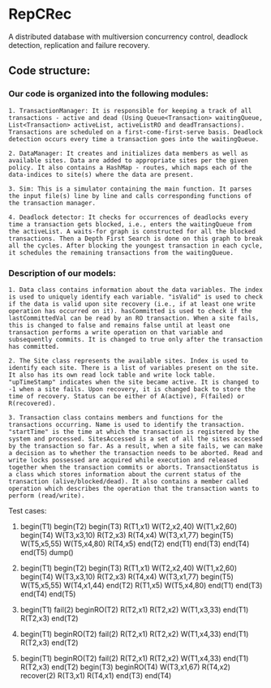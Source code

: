 # RepCRec

A distributed database with multiversion concurrency control, deadlock detection, replication and failure recovery.

## Code structure:

### Our code is organized into the following modules:
	
	1. TransactionManager: It is responsible for keeping a track of all transactions - active and dead (Using Queue<Transaction> waitingQueue, List<Transaction> activeList, activeListRO and deadTransactions). Transactions are scheduled on a first-come-first-serve basis. Deadlock detection occurs every time a transaction goes into the waitingQueue.

	2. DataManager: It creates and initializes data members as well as available sites. Data are added to appropriate sites per the given policy. It also contains a HashMap - routes, which maps each of the data-indices to site(s) where the data are present.

	3. Sim: This is a simulator containing the main function. It parses the input file(s) line by line and calls corresponding functions of the transaction manager.

	4. Deadlock detector: It checks for occurrences of deadlocks every time a transaction gets blocked, i.e., enters the waitingQueue from the activeList. A waits-for graph is constructed for all the blocked transactions. Then a Depth First Search is done on this graph to break all the cycles. After blocking the youngest transaction in each cycle, it schedules the remaining transactions from the waitingQueue.

### Description of our models:

	1. Data class contains information about the data variables. The index is used to uniquely identify each variable. "isValid" is used to check if the data is valid upon site recovery (i.e., if at least one write operation has occurred on it). hasCommitted is used to check if the lastCommittedVal can be read by an RO transaction. When a site fails, this is changed to false and remains false until at least one transaction performs a write operation on that variable and subsequently commits. It is changed to true only after the transaction has committed.

	2. The Site class represents the available sites. Index is used to identify each site. There is a list of variables present on the site. It also has its own read lock table and write lock table. "upTimeStamp" indicates when the site became active. It is changed to -1 when a site fails. Upon recovery, it is changed back to store the time of recovery. Status can be either of A(active), F(failed) or R(recovered).

	3. Transaction class contains members and functions for the transactions occurring. Name is used to identify the transaction. "startTime" is the time at which the transaction is registered by the system and processed. SitesAccessed is a set of all the sites accessed by the transaction so far. As a result, when a site fails, we can make a decision as to whether the transaction needs to be aborted. Read and write locks possessed are acquired while execution and released together when the transaction commits or aborts. TransactionStatus is a class which stores information about the current status of the transaction (alive/blocked/dead). It also contains a member called operation which describes the operation that the transaction wants to perform (read/write).


Test cases:
1. begin(T1)
begin(T2)
begin(T3)
R(T1,x1)
W(T2,x2,40)
W(T1,x2,60)
begin(T4)
W(T3,x3,10)
R(T2,x3)
R(T4,x4)
W(T3,x1,77)
begin(T5)
W(T5,x5,55)
W(T5,x4,80)
R(T4,x5)
end(T2)
end(T1)
end(T3)
end(T4)
end(T5)
dump()

2. begin(T1)
begin(T2)
begin(T3)
R(T1,x1)
W(T2,x2,40)
W(T1,x2,60)
begin(T4)
W(T3,x3,10)
R(T2,x3)
R(T4,x4)
W(T3,x1,77)
begin(T5)
W(T5,x5,55)
W(T4,x1,44)
end(T2)
R(T1,x5)
W(T5,x4,80)
end(T1)
end(T3)
end(T4)
end(T5)

3. begin(T1)
fail(2)
beginRO(T2)
R(T2,x1)
R(T2,x2)
W(T1,x3,33)
end(T1)
R(T2,x3)
end(T2)

4. begin(T1)
beginRO(T2)
fail(2)
R(T2,x1)
R(T2,x2)
W(T1,x4,33)
end(T1)
R(T2,x3)
end(T2)

5. begin(T1)
beginRO(T2)
fail(2)
R(T2,x1)
R(T2,x2)
W(T1,x4,33)
end(T1)
R(T2,x3)
end(T2)
begin(T3)
beginRO(T4)
W(T3,x1,67)
R(T4,x2)
recover(2)
R(T3,x1)
R(T4,x1)
end(T3)
end(T4)


